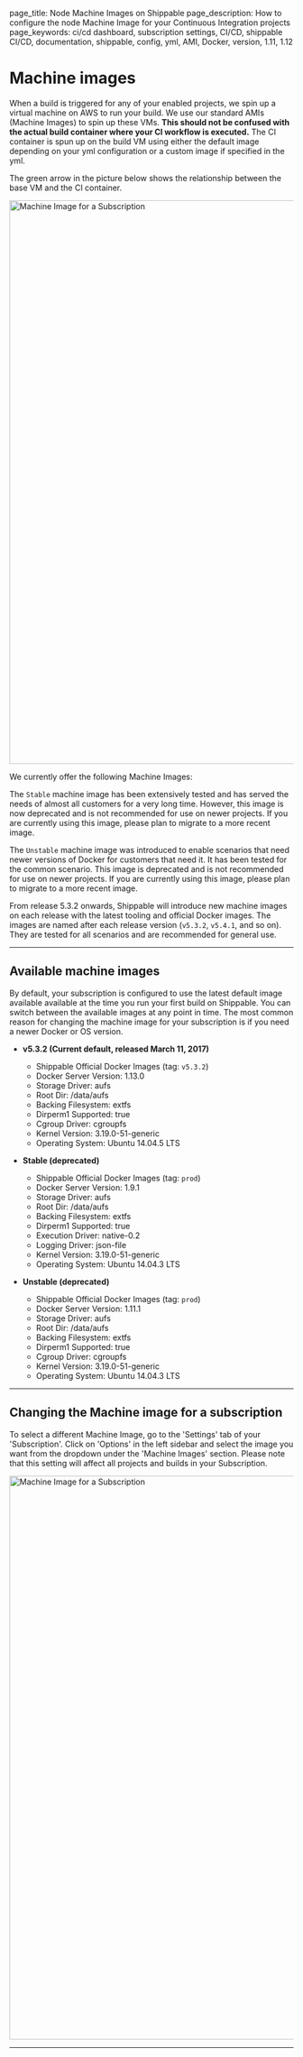 page_title: Node Machine Images on Shippable
page_description: How to configure the node Machine Image for your Continuous Integration projects
page_keywords: ci/cd dashboard, subscription settings, CI/CD, shippable CI/CD, documentation, shippable, config, yml, AMI, Docker, version, 1.11, 1.12

# Machine images

When a build is triggered for any of your enabled projects, we spin up a virtual machine on AWS to run your build. We use our standard AMIs (Machine Images) to spin up these VMs. **This should not be confused with the actual build container where your CI workflow is executed.** The CI container is spun up on the build VM using either the default image depending on your yml configuration or a custom image if specified in the yml.

The green arrow in the picture below shows the relationship between the base VM and the CI container.

<img src="../../images/advancedOptions/shippableOverview.png"
alt="Machine Image for a Subscription" style="width:1000px;"/>

We currently offer the following Machine Images:

The `Stable` machine image has been extensively tested and has served the needs of almost all customers for a very long time. However, this image is now deprecated and is not recommended for use on newer projects. If you are currently using this image, please plan to migrate to a more recent image.

The `Unstable` machine image was introduced to enable scenarios that need newer versions of Docker for customers that need it. It has been tested for the common scenario. This image is deprecated and is not recommended for use on newer projects. If you are currently using this image, please plan to migrate to a more recent image.

From release 5.3.2 onwards, Shippable will introduce new machine images on each release with the latest tooling and official Docker images. The images are named after each release version (`v5.3.2`, `v5.4.1`, and so on). They are tested for all scenarios and are recommended for general use.

---
## Available machine images

By default, your subscription is configured to use the latest default image available available at the time you run your first build on Shippable. You can switch between the available images at any point in time. The most common reason for changing the machine image for your subscription is if you need a newer Docker or OS version.

* **v5.3.2 (Current default, released March 11, 2017)**
    * Shippable Official Docker Images (tag: `v5.3.2`)
    * Docker Server Version: 1.13.0
    * Storage Driver: aufs
    * Root Dir: /data/aufs
    * Backing Filesystem: extfs
    * Dirperm1 Supported: true
    * Cgroup Driver: cgroupfs
    * Kernel Version: 3.19.0-51-generic
    * Operating System: Ubuntu 14.04.5 LTS

* **Stable (deprecated)**
    * Shippable Official Docker Images (tag: `prod`)
    * Docker Server Version: 1.9.1
    * Storage Driver: aufs
    * Root Dir: /data/aufs
    * Backing Filesystem: extfs
    * Dirperm1 Supported: true
    * Execution Driver: native-0.2
    * Logging Driver: json-file
    * Kernel Version: 3.19.0-51-generic
    * Operating System: Ubuntu 14.04.3 LTS

* **Unstable (deprecated)**
    * Shippable Official Docker Images (tag: `prod`)
    * Docker Server Version: 1.11.1
    * Storage Driver: aufs
    * Root Dir: /data/aufs
    * Backing Filesystem: extfs
    * Dirperm1 Supported: true
    * Cgroup Driver: cgroupfs
    * Kernel Version: 3.19.0-51-generic
    * Operating System: Ubuntu 14.04.3 LTS



---

## Changing the Machine image for a subscription

To select a different Machine Image, go to the 'Settings' tab of your 'Subscription'. Click on 'Options' in the left sidebar and select the image you want from the dropdown under the 'Machine Images' section. Please note that this setting will affect all projects and builds in your Subscription. 

<img src="../../images/advancedOptions/machineImage.png"
alt="Machine Image for a Subscription" style="width:1000px;"/>

---
